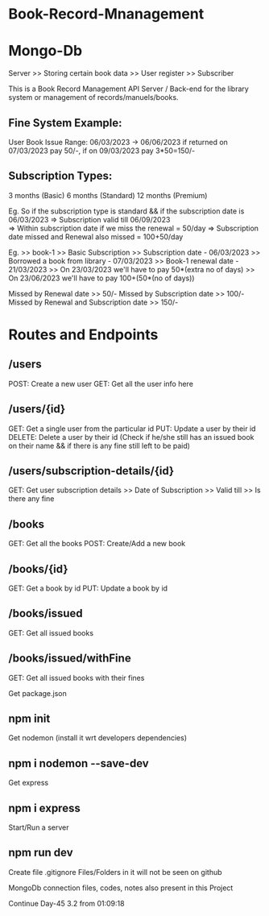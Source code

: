 # Book-Record-Mnanagement
# Mongo-Db

Server >> Storing certain book data
       >> User register
       >> Subscriber

This is a Book Record Management API Server / Back-end for the library system or management of records/manuels/books.

## Fine System Example:
User Book Issue Range: 06/03/2023 -> 06/06/2023
if returned on 07/03/2023 pay 50/-, if on 09/03/2023 pay 3*50=150/-

## Subscription Types:
3 months (Basic)
6 months (Standard)
12 months (Premium)

Eg. So if the subscription type is standard && if the subscription date is 06/03/2023
=> Subscription valid till 06/09/2023\
=> Within subscription date if we miss the renewal = 50/day
=> Subscription date missed and Renewal also missed = 100+50/day

Eg. >> book-1
    >> Basic Subscription
    >> Subscription date - 06/03/2023
    >> Borrowed a book from library - 07/03/2023
    >> Book-1 renewal date - 21/03/2023
    >> On 23/03/2023 we'll have to pay 50*(extra no of days)
    >> On 23/06/2023 we'll have to pay 100+(50*(no of days))

Missed by Renewal date >> 50/-
Missed by Subscription date >> 100/-
Missed by Renewal and Subscription date >> 150/-

# Routes and Endpoints

## /users
POST: Create a new user
GET: Get all the user info here

## /users/{id}
GET: Get a single user from the particular id
PUT: Update a user by their id
DELETE: Delete a user by their id (Check if he/she still has an issued book on their name && if there is any fine still left to be paid)

## /users/subscription-details/{id}
GET: Get user subscription details
       >> Date of Subscription
       >> Valid till
       >> Is there any fine

## /books
GET: Get all the books
POST: Create/Add a new book

## /books/{id}
GET: Get a book by id
PUT: Update a book by id

## /books/issued
GET: Get all issued books

## /books/issued/withFine
GET: Get all issued books with their fines

Get package.json
## npm init

Get nodemon (install it wrt developers dependencies)
## npm i nodemon --save-dev

Get express
## npm i express

Start/Run a server
## npm run dev

Create file .gitignore
Files/Folders in it will not be seen on github

MongoDb connection files, codes, notes also present in this Project

Continue Day-45 3.2 from 01:09:18